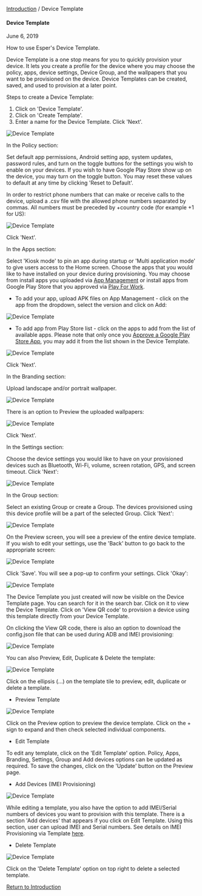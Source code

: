 [Introduction](../index.md) / Device Template

#### Device Template

June 6, 2019

How to use Esper's Device Template.

Device Template is a one stop means for you to quickly provision your device. It lets you create a profile for the device where you may choose the policy, apps, device settings, Device Group, and the wallpapers that you want to be provisioned on the device. Device Templates can be created, saved, and used to provision at a later point.

Steps to create a Device Template:

1.  Click on 'Device Template'.
2.  Click on 'Create Template'.
3.  Enter a name for the Device Template. Click 'Next'.

![Device Template](https://documentation-media.s3.amazonaws.com/images/1_DT.width-800.png?AWSAccessKeyId=AKIAJHOTEM5S4GAN2SGA&Signature=ILHn1nmUuNOmBDa9nJbfVYOiYzE%3D&Expires=1559913433)

In the Policy section:

Set default app permissions, Android setting app, system updates, password rules, and turn on the toggle buttons for the settings you wish to enable on your devices. If you wish to have Google Play Store show up on the device, you may turn on the toggle button. You may reset these values to default at any time by clicking 'Reset to Default'.

In order to restrict phone numbers that can make or receive calls to the device, upload a .csv file with the allowed phone numbers separated by commas. All numbers must be preceded by +country code (for example +1 for US):

![Device Template](https://documentation-media.s3.amazonaws.com/images/2_DT.width-800.png?AWSAccessKeyId=AKIAJHOTEM5S4GAN2SGA&Signature=iEMo0fYfPtnsS4DeTTXNbbplIPI%3D&Expires=1559913433)

Click 'Next'.

In the Apps section:

Select 'Kiosk mode' to pin an app during startup or 'Multi application mode' to give users access to the Home screen. Choose the apps that you would like to have installed on your device during provisioning. You may choose from install apps you uploaded via [App Management](../app-management/index.md) or install apps from Google Play Store that you approved via [Play For Work](../play-work/index.md).

*   To add your app, upload APK files on App Management - click on the app from the dropdown, select the version and click on Add:

![Device Template](https://documentation-media.s3.amazonaws.com/images/3_DT.width-800.png?AWSAccessKeyId=AKIAJHOTEM5S4GAN2SGA)

*   To add app from Play Store list - click on the apps to add from the list of available apps. Please note that only once you [Approve a Google Play Store App](how-approve-google-play-store-app/index.md), you may add it from the list shown in the Device Template.

![Device Template](https://documentation-media.s3.amazonaws.com/images/4_DT.width-800.png?AWSAccessKeyId=AKIAJHOTEM5S4GAN2SGA)

Click 'Next'.

In the Branding section:

Upload landscape and/or portrait wallpaper.

![Device Template](https://documentation-media.s3.amazonaws.com/images/11_DT.width-800.png?AWSAccessKeyId=AKIAJHOTEM5S4GAN2SGA)

There is an option to Preview the uploaded wallpapers:

![Device Template](https://documentation-media.s3.amazonaws.com/images/11.1_DT.width-800.png?AWSAccessKeyId=AKIAJHOTEM5S4GAN2SGA)

Click 'Next'.

In the Settings section:

Choose the device settings you would like to have on your provisioned devices such as Bluetooth, Wi-Fi, volume, screen rotation, GPS, and screen timeout. Click 'Next':

![Device Template](https://documentation-media.s3.amazonaws.com/images/12_DT.width-800.png?AWSAccessKeyId=AKIAJHOTEM5S4GAN2SGA)

In the Group section:

Select an existing Group or create a Group. The devices provisioned using this device profile will be a part of the selected Group. Click 'Next':

![Device Template](https://documentation-media.s3.amazonaws.com/images/13_DT.width-800.png?AWSAccessKeyId=AKIAJHOTEM5S4GAN2SGA)

On the Preview screen, you will see a preview of the entire device template. If you wish to edit your settings, use the 'Back' button to go back to the appropriate screen:

![Device Template](https://documentation-media.s3.amazonaws.com/images/14_DT.width-800.png?AWSAccessKeyId=AKIAJHOTEM5S4GAN2SGA)

Click 'Save'. You will see a pop-up to confirm your settings. Click 'Okay':

![Device Template](https://documentation-media.s3.amazonaws.com/images/15_DT.width-800.png?AWSAccessKeyId=AKIAJHOTEM5S4GAN2SGA)

The Device Template you just created will now be visible on the Device Template page. You can search for it in the search bar. Click on it to view the Device Template. Click on 'View QR code' to provision a device using this template directly from your Device Template.

On clicking the View QR code, there is also an option to download the config.json file that can be used during ADB and IMEI provisioning:

![Device Template](https://documentation-media.s3.amazonaws.com/images/19_DT.width-800.png?AWSAccessKeyId=AKIAJHOTEM5S4GAN2SGA)

  
You can also Preview, Edit, Duplicate & Delete the template:

![Device Template](https://documentation-media.s3.amazonaws.com/images/16_DT.width-800.png?AWSAccessKeyId=AKIAJHOTEM5S4GAN2SGA)

Click on the ellipsis (...) on the template tile to preview, edit, duplicate or delete a template.

*   Preview Template

![Device Template](https://documentation-media.s3.amazonaws.com/images/17_DT.width-800.png?AWSAccessKeyId=AKIAJHOTEM5S4GAN2SGA)

Click on the Preview option to preview the device template. Click on the + sign to expand and then check selected individual components.

*   Edit Template

To edit any template, click on the 'Edit Template' option. Policy, Apps, Branding, Settings, Group and Add devices options can be updated as required. To save the changes, click on the 'Update' button on the Preview page.

*   Add Devices (IMEI Provisioning)

![Device Template](https://documentation-media.s3.amazonaws.com/images/13.1_DT.width-800.png?AWSAccessKeyId=AKIAJHOTEM5S4GAN2SGA)

While editing a template, you also have the option to add IMEI/Serial numbers of devices you want to provision with this template. There is a section 'Add devices' that appears if you click on Edit Template. Using this section, user can upload IMEI and Serial numbers. See details on IMEI Provisioning via Template [here](imei-provisioning-template/index.html).

*   Delete Template

![Device Template](https://documentation-media.s3.amazonaws.com/images/18_DT.width-800.png?AWSAccessKeyId=AKIAJHOTEM5S4GAN2SGA)

Click on the 'Delete Template' option on top right to delete a selected template.

  

[Return to Introduction](../index.md)
